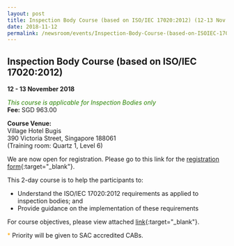 ```yaml
---
layout: post
title: Inspection Body Course (based on ISO/IEC 17020:2012) (12-13 Nov 2018)
date: 2018-11-12
permalink: /newsroom/events/Inspection-Body-Course-(based-on-ISOIEC-170202012)1003-1061
---
```


## Inspection Body Course (based on ISO/IEC 17020:2012)
**12 - 13 November 2018**

<span style="color:#288400;font-style:italic;">This course is applicable for Inspection Bodies only</span>  
**Fee:** SGD 963.00

**Course Venue:**  
Village Hotel Bugis  
390 Victoria Street, Singapore 188061  
(Training room:  Quartz 1, Level 6)

We are now open for registration.  Please go to this link for the [registration form](/files/events/Registration%20form%20(IB-Nov%202018).docx){:target="_blank"}.

This 2-day course is to help the participants to:
* Understand the ISO/IEC 17020:2012 requirements as applied to inspection bodies; and  
* Provide guidance on the implementation of these requirements
  
For course objectives, please view attached [link](/files/events/Course%20Objectives%20for%20website-IB2018.docx){:target="_blank"}.

<span style="color:orange">*</span> Priority will be given to SAC accredited CABs.

